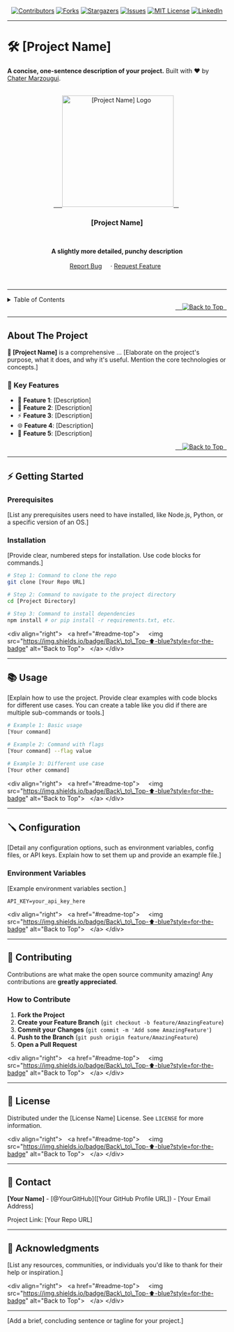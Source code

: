 <a name="readme-top"></a>

<div align="center">

[![Contributors][contributors-shield]][contributors-url]
[![Forks][forks-shield]][forks-url]
[![Stargazers][stars-shield]][stars-url]
[![Issues][issues-shield]][issues-url]
[![MIT License][license-shield]][license-url]
[![LinkedIn][linkedin-shield]][linkedin-url]
</div>

---

# 🛠️ [Project Name]

**A concise, one-sentence description of your project.**
Built with ❤️ by [Chater Marzougui](https://github.com/chater-marzougui).

<br />
<div align="center">
  <a href="https://github.com/chater-marzougui/<REPO-NAME-HERE>">
     <img src="[Link to Project Logo/Image]" alt="[Project Name] Logo" width="256" height="256">
  </a>
  <h3>[Project Name]</h3>
  <p align="center">
    <strong>A slightly more detailed, punchy description</strong>
    <br />
    <br />
    <a href="https://github.com/chater-marzougui/<REPO-NAME-HERE>/issues/new?labels=bug&template=bug-report---.md">Report Bug</a>
    ·
    <a href="https://github.com/chater-marzougui/<REPO-NAME-HERE>/issues/new?labels=enhancement&template=feature-request---.md">Request Feature</a>
      </p>
</div>

<br/>

---

<details>
  <summary>Table of Contents</summary>
  <ol>
    <li><a href="#about-the-project">About The Project</a></li>
    <li><a href="#-features">Features</a></li>
    <li><a href="#-getting-started">Getting Started</a></li>
    <li><a href="#-installation">Installation</a></li>
    <li><a href="#-usage">Usage</a></li>
    <li><a href="#-configuration">Configuration</a></li>
    <li><a href="#-contributing">Contributing</a></li>
    <li><a href="#-license">License</a></li>
     <li><a href="#-contact">Contact</a></li>
  </ol>
</details>

<div align="right">
  <a href="#readme-top">
    <img src="https://img.shields.io/badge/Back_to_Top-⬆️-blue?style=for-the-badge" alt="Back to Top">
  </a>
</div>

---

## About The Project

**🚀 [Project Name]** is a comprehensive ... [Elaborate on the project's purpose, what it does, and why it's useful. Mention the core technologies or concepts.]

### 🎯 Key Features

- 🔧 **Feature 1**: [Description]
- 🤖 **Feature 2**: [Description]
- ⚡ **Feature 3**: [Description]
- 🌐 **Feature 4**: [Description]
- 📝 **Feature 5**: [Description]

<div align="right">
  <a href="#readme-top">
    <img src="https://img.shields.io/badge/Back_to_Top-⬆️-blue?style=for-the-badge" alt="Back to Top">
  </a>
</div>

---

## ⚡ Getting Started

### Prerequisites
[List any prerequisites users need to have installed, like Node.js, Python, or a specific version of an OS.]

### Installation
[Provide clear, numbered steps for installation. Use code blocks for commands.]

```bash
# Step 1: Command to clone the repo
git clone [Your Repo URL]

# Step 2: Command to navigate to the project directory
cd [Project Directory]

# Step 3: Command to install dependencies
npm install # or pip install -r requirements.txt, etc.
````

\<div align="right"\>
  \<a href="\#readme-top"\>
    \<img src="https://img.shields.io/badge/Back\_to\_Top-⬆️-blue?style=for-the-badge" alt="Back to Top"\>
  \</a\>
\</div\>

-----

## 📚 Usage

[Explain how to use the project. Provide clear examples with code blocks for different use cases. You can create a table like you did if there are multiple sub-commands or tools.]

```bash
# Example 1: Basic usage
[Your command]

# Example 2: Command with flags
[Your command] --flag value

# Example 3: Different use case
[Your other command]
```

\<div align="right"\>
  \<a href="\#readme-top"\>
    \<img src="https://img.shields.io/badge/Back\_to\_Top-⬆️-blue?style=for-the-badge" alt="Back to Top"\>
  \</a\>
\</div\>

-----

## 🪛 Configuration

[Detail any configuration options, such as environment variables, config files, or API keys. Explain how to set them up and provide an example file.]

### Environment Variables

[Example environment variables section.]

```env
API_KEY=your_api_key_here
```

\<div align="right"\>
  \<a href="\#readme-top"\>
    \<img src="https://img.shields.io/badge/Back\_to\_Top-⬆️-blue?style=for-the-badge" alt="Back to Top"\>
  \</a\>
\</div\>

-----

## 🤝 Contributing

Contributions are what make the open source community amazing\! Any contributions are **greatly appreciated**.

### How to Contribute

1.  **Fork the Project**
2.  **Create your Feature Branch** (`git checkout -b feature/AmazingFeature`)
3.  **Commit your Changes** (`git commit -m 'Add some AmazingFeature'`)
4.  **Push to the Branch** (`git push origin feature/AmazingFeature`)
5.  **Open a Pull Request**

\<div align="right"\>
  \<a href="\#readme-top"\>
    \<img src="https://img.shields.io/badge/Back\_to\_Top-⬆️-blue?style=for-the-badge" alt="Back to Top"\>
  \</a\>
\</div\>

-----

## 📃 License

Distributed under the [License Name] License. See `LICENSE` for more information.

\<div align="right"\>
  \<a href="\#readme-top"\>
    \<img src="https://img.shields.io/badge/Back\_to\_Top-⬆️-blue?style=for-the-badge" alt="Back to Top"\>
  \</a\>
\</div\>

-----

## 📧 Contact

**[Your Name]** - [@YourGitHub]([Your GitHub Profile URL]) - [Your Email Address]

Project Link: [Your Repo URL]

-----

## 🙏 Acknowledgments

[List any resources, communities, or individuals you'd like to thank for their help or inspiration.]

\<div align="right"\>
  \<a href="\#readme-top"\>
    \<img src="https://img.shields.io/badge/Back\_to\_Top-⬆️-blue?style=for-the-badge" alt="Back to Top"\>
  \</a\>
\</div\>

-----

[Add a brief, concluding sentence or tagline for your project.]


[contributors-shield]: https://img.shields.io/github/contributors/chater-marzougui/<REPO-NAME-HERE>.svg?style=for-the-badge
[contributors-url]: https://github.com/chater-marzougui/<REPO-NAME-HERE>/graphs/contributors
[forks-shield]: https://img.shields.io/github/forks/chater-marzougui/<REPO-NAME-HERE>.svg?style=for-the-badge
[forks-url]: https://github.com/chater-marzougui/<REPO-NAME-HERE>/network/members
[stars-shield]: https://img.shields.io/github/stars/chater-marzougui/<REPO-NAME-HERE>.svg?style=for-the-badge
[stars-url]: https://github.com/chater-marzougui/<REPO-NAME-HERE>/stargazers
[issues-shield]: https://img.shields.io/github/issues/chater-marzougui/<REPO-NAME-HERE>.svg?style=for-the-badge
[issues-url]: https://github.com/chater-marzougui/<REPO-NAME-HERE>/issues
[license-shield]: https://img.shields.io/github/license/chater-marzougui/<REPO-NAME-HERE>.svg?style=for-the-badge
[license-url]: https://github.com/chater-marzougui/<REPO-NAME-HERE>/blob/master/LICENSE.txt
[linkedin-shield]: https://img.shields.io/badge/-LinkedIn-black.svg?style=for-the-badge&logo=linkedin&colorB=555
[linkedin-url]: https://www.linkedin.com/in/chater-marzougui-342125299/
